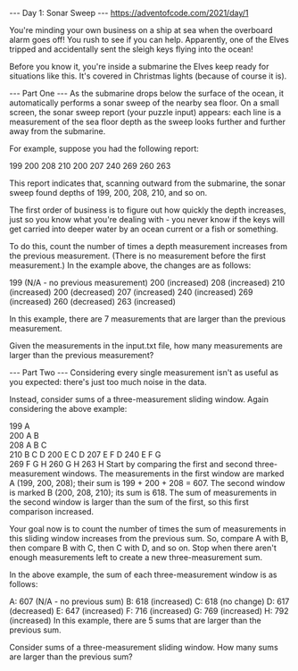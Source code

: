 --- Day 1: Sonar Sweep --- https://adventofcode.com/2021/day/1

You're minding your own business on a ship at sea when the overboard alarm goes off!
You rush to see if you can help. Apparently, one of the Elves tripped and accidentally
sent the sleigh keys flying into the ocean!

Before you know it, you're inside a submarine the Elves keep ready for situations like this.
It's covered in Christmas lights (because of course it is).

--- Part One ---
As the submarine drops below the surface of the ocean, it automatically performs a sonar sweep of
the nearby sea floor. On a small screen, the sonar sweep report (your puzzle input) appears: each
line is a measurement of the sea floor depth as the sweep looks further and further away from the submarine.

For example, suppose you had the following report:

199
200
208
210
200
207
240
269
260
263

This report indicates that, scanning outward from the submarine, the sonar sweep found depths of
199, 200, 208, 210, and so on.

The first order of business is to figure out how quickly the depth increases, just so you know
what you're dealing with - you never know if the keys will get carried into deeper water by an
ocean current or a fish or something.

To do this, count the number of times a depth measurement increases from the previous measurement.
(There is no measurement before the first measurement.) In the example above, the changes are as follows:

199 (N/A - no previous measurement)
200 (increased)
208 (increased)
210 (increased)
200 (decreased)
207 (increased)
240 (increased)
269 (increased)
260 (decreased)
263 (increased)

In this example, there are 7 measurements that are larger than the previous measurement.

Given the measurements in the input.txt file, how many measurements are larger than the previous measurement?

--- Part Two ---
Considering every single measurement isn't as useful as you expected: there's just too much noise in the data.

Instead, consider sums of a three-measurement sliding window. Again considering the above example:

199 A  
200 A B  
208 A B C  
210 B C D
200 E C D
207 E F D
240 E F G  
269 F G H
260 G H
263 H
Start by comparing the first and second three-measurement windows. The measurements in the first window are marked A (199, 200, 208); their sum is 199 + 200 + 208 = 607. The second window is marked B (200, 208, 210); its sum is 618. The sum of measurements in the second window is larger than the sum of the first, so this first comparison increased.

Your goal now is to count the number of times the sum of measurements in this sliding window increases from the previous sum. So, compare A with B, then compare B with C, then C with D, and so on. Stop when there aren't enough measurements left to create a new three-measurement sum.

In the above example, the sum of each three-measurement window is as follows:

A: 607 (N/A - no previous sum)
B: 618 (increased)
C: 618 (no change)
D: 617 (decreased)
E: 647 (increased)
F: 716 (increased)
G: 769 (increased)
H: 792 (increased)
In this example, there are 5 sums that are larger than the previous sum.

Consider sums of a three-measurement sliding window. How many sums are larger than the previous sum?
